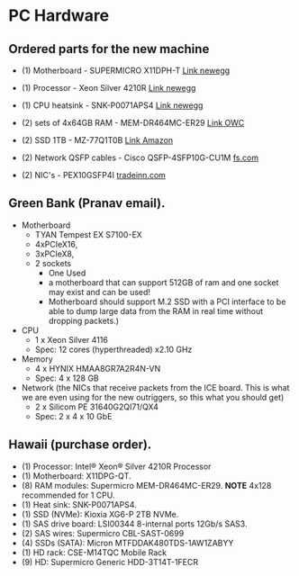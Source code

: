 # PC Hardware

## Ordered parts for the new machine
* (1) Motherboard - SUPERMICRO X11DPH-T [Link newegg](https://www.newegg.ca/supermicro-mbd-x11dph-t-o-2nd-generation-intel-xeon-scalable-processors-intel-xeon-scalable-proces/p/1B4-005W-001B0?Description=MBD-X11DPH-T-O%20X11&cm_re=MBD-X11DPH-T-O_X11-_-1B4-005W-001B0-_-Product)

* (1) Processor - Xeon Silver 4210R [Link newegg](https://www.newegg.ca/intel-xeon-silver-4210/p/274-000A-01MC6?Description=Silver%204210R%20Processor&cm_re=Silver_4210R%20Processor-_-274-000A-01MC6-_-Product)

* (1) CPU heatsink - SNK-P0071APS4 [Link newegg](https://www.newegg.ca/p/0VE-006S-000U2?Description=SNK-P0071APS4&cm_re=SNK-P0071APS4-_-9SIA7BBDVT8919-_-Product)

* (2) sets of 4x64GB RAM - MEM-DR464MC-ER29 [Link OWC](https://eshop.macsales.com/item/OWC/2933R6M256/)

* (2) SSD 1TB - MZ-77Q1T0B [Link Amazon](https://www.amazon.ca/dp/B089C73T72/)

* (2) Network QSFP cables - Cisco QSFP-4SFP10G-CU1M [fs.com](https://www.fs.com/products/30894.html?paid=google_shopping&utm_category=904&gclid=Cj0KCQjw0PWRBhDKARIsAPKHFGhVMbgNzQf4WUOlslkJwiPaKu3ZyL1f_nmK_rTH3wmwjSNXdAL6hMUaAgSGEALw_wcB)

* (2) NIC's - PEX10GSFP4I [tradeinn.com](https://www.tradeinn.com/techinn/en/startech-pcie-4-port-sfp--intel-xl710/137836861/p?queryID=b0e892ea0ba8fe5f46267d85be0efa50&buscador_search)



## Green Bank (Pranav email).

* Motherboard
  + TYAN Tempest EX S7100-EX                 
  + 4xPCIeX16,
  + 3xPCIeX8,
  + 2 sockets
    - One Used
    - a motherboard that can support 512GB of ram and one socket
    may exist and can be used!
    - Motherboard should support M.2 SSD with a PCI interface to be able
    to dump large data from the RAM in real time without dropping packets.)
* CPU            
  + 1 x Xeon Silver 4116 
  + Spec: 12 cores (hyperthreaded) x2.10 GHz  
* Memory         
  + 4 x HYNIX HMAA8GR7A2R4N-VN             
  + Spec: 4 x 128 GB                                                        
* Network (the NICs that receive packets from the ICE board. This is what we are even using for the new outriggers, so this what you should get)         
  + 2 x Silicom PE 31640G2QI71/QX4             
  + Spec: 2 x 4 x 10 GbE 


## Hawaii (purchase order).

* (1) Processor: Intel® Xeon® Silver 4210R Processor 
* (1) Motherboard: X11DPG-QT.
* (8) RAM  modules: Supermicro MEM-DR464MC-ER29.
  **NOTE** 4x128 recommended for 1 CPU.
* (1) Heat sink: SNK-P0071APS4.
* (1) SSD (NVMe): Kioxia XG6-P 2TB NVMe.
* (1) SAS drive board: LSI00344 8-internal ports 12Gb/s SAS3.
* (2) SAS wires: Supermicro CBL-SAST-0699
* (4) SSDs (SATA):  Micron MTFDDAK480TDS-1AW1ZABYY
* (1) HD rack: CSE-M14TQC Mobile Rack
* (9) HD: Supermicro Generic HDD-3T14T-1FECR
